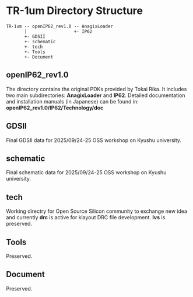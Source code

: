 # TR-1um Directory Structure 
```
TR-1um -- openIP62_rev1.0 -- AnagixLoader
       |                  +- IP62
       +- GDSII
       +- schematic
       +- tech
       +- Tools
       +- Document
```
## openIP62_rev1.0 
The directory contains the original PDKs provided by Tokai Rika. It includes two main subdirectories: **AnagixLoader** and **IP62**. Detailed documentation and installation manuals (in Japanese) can be found in: **openIP62_rev1.0/IP62/Technology/doc**

## GDSII
Final GDSII data for 2025/09/24-25 OSS workshop on Kyushu university.

## schematic
Final schematic data for 2025/09/24-25 OSS workshop on Kyushu university.

## tech
Working directry for Open Source Silicon community to exchange new idea and currently **drc** is active for klayout DRC file development. **lvs** is preserved.

## Tools
Preserved.

## Document
Preserved.


